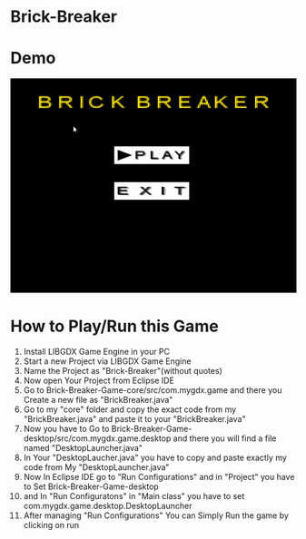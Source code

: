 # Brick-Breaker

# Demo

![BB](https://github.com/Soham7-dev/Brick-Breaker/blob/master/BrickBreaker-2021-01-09-12-53-52.gif)

# How to Play/Run this Game

1. Install LIBGDX Game Engine in your PC
2. Start a new Project via LIBGDX Game Engine
3. Name the Project as "Brick-Breaker"(without quotes)
4. Now open Your Project from Eclipse IDE
5. Go to Brick-Breaker-Game-core/src/com.mygdx.game and there you Create a new file as "BrickBreaker.java"
6. Go to my "core" folder and copy the exact code from my "BrickBreaker.java" and paste it to your "BrickBreaker.java"
7. Now you have to Go to Brick-Breaker-Game-desktop/src/com.mygdx.game.desktop and there you will find a file named "DesktopLauncher.java"
8. In Your "DesktopLaucher.java" you have to copy and paste exactly my code from My "DesktopLauncher.java"
9. Now In Eclipse IDE go to "Run Configurations" and in "Project" you have to Set Brick-Breaker-Game-desktop
10. and In "Run Configuratons" in "Main class" you have to set com.mygdx.game.desktop.DesktopLauncher
11. After managing "Run Configurations" You can Simply Run the game by clicking on run
